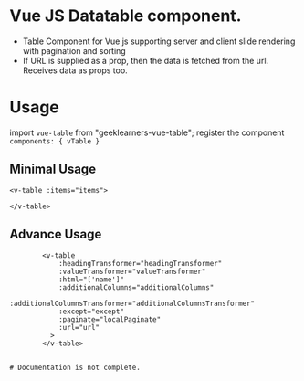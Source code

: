 # Vue JS Datatable component.
* Table Component for Vue js supporting server and client slide rendering with pagination and sorting
* If URL is supplied as a prop, then the data is fetched from the url. Receives data as props too.

# Usage
import `vue-table` from "geeklearners-vue-table";
register the component 
 ` components: { vTable }`

 ## Minimal Usage

 ```
 <v-table :items="items">
 
 </v-table>
```
## Advance Usage

``` 
        <v-table
            :headingTransformer="headingTransformer"
            :valueTransformer="valueTransformer"
            :html="['name']"
            :additionalColumns="additionalColumns"
            :additionalColumnsTransformer="additionalColumnsTransformer"
            :except="except"
            :paginate="localPaginate"
            :url="url"
          >
        </v-table>


# Documentation is not complete. 